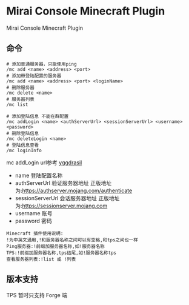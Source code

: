 # Mirai Console Minecraft Plugin

Mirai Console Minecraft Plugin



## 命令

```shell
# 添加普通服务器，只能使用ping
/mc add <name> <address> <port> 
# 添加带登陆配置的服务器
/mc add <name> <address> <port> <loginName>
# 删除服务器
/mc delete <name>
# 服务器列表
/mc list

# 添加登陆信息 不能在群配置
/mc addLogin <name> <authServerUrl> <sessionServerUrl> <username> <password>
# 删除登陆信息
/mc deleteLogin <name>
# 登陆信息查看
/mc loginInfo
```

mc addLogin url参考 [yggdrasil](https://github.com/yushijinhun/authlib-injector/wiki/Yggdrasil-%E6%9C%8D%E5%8A%A1%E7%AB%AF%E6%8A%80%E6%9C%AF%E8%A7%84%E8%8C%83#%E4%BC%9A%E8%AF%9D%E9%83%A8%E5%88%86)

- name   登陆配置名称
- authServerUrl 验证服务器地址 正版地址为:https://authserver.mojang.com/authenticate
- sessionServerUrl 会话服务器地址 正版地址为:https://sessionserver.mojang.com
- username 账号
- password 密码



```
Minecraft 插件使用说明:
!为中英文通用,!和服务器名称之间可以有空格,和tps之间也一样
Ping服务器:!前缀加服务器名称,如!服务器名称
TPS:!前缀加服务器名称,tps结尾,如!服务器名称tps
查看服务器列表:!list 或 !列表
```

## 版本支持

TPS 暂时只支持 Forge 端

